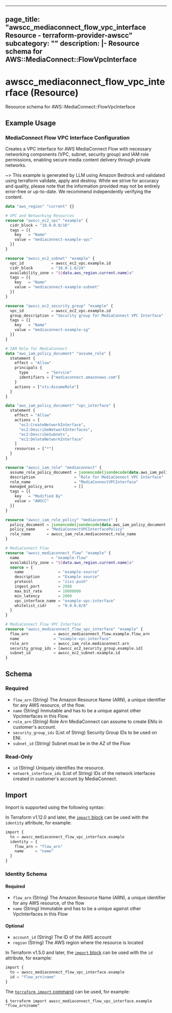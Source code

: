 
---
page_title: "awscc_mediaconnect_flow_vpc_interface Resource - terraform-provider-awscc"
subcategory: ""
description: |-
  Resource schema for AWS::MediaConnect::FlowVpcInterface
---

# awscc_mediaconnect_flow_vpc_interface (Resource)

Resource schema for AWS::MediaConnect::FlowVpcInterface

## Example Usage

### MediaConnect Flow VPC Interface Configuration

Creates a VPC interface for AWS MediaConnect Flow with necessary networking components (VPC, subnet, security group) and IAM role permissions, enabling secure media content delivery through private networks.

~> This example is generated by LLM using Amazon Bedrock and validated using terraform validate, apply and destroy. While we strive for accuracy and quality, please note that the information provided may not be entirely error-free or up-to-date. We recommend independently verifying the content.

```terraform
data "aws_region" "current" {}

# VPC and Networking Resources
resource "awscc_ec2_vpc" "example" {
  cidr_block = "10.0.0.0/16"
  tags = [{
    key   = "Name"
    value = "mediaconnect-example-vpc"
  }]
}

resource "awscc_ec2_subnet" "example" {
  vpc_id            = awscc_ec2_vpc.example.id
  cidr_block        = "10.0.1.0/24"
  availability_zone = "${data.aws_region.current.name}a"
  tags = [{
    key   = "Name"
    value = "mediaconnect-example-subnet"
  }]
}

resource "awscc_ec2_security_group" "example" {
  vpc_id            = awscc_ec2_vpc.example.id
  group_description = "Security group for MediaConnect VPC Interface"
  tags = [{
    key   = "Name"
    value = "mediaconnect-example-sg"
  }]
}

# IAM Role for MediaConnect
data "aws_iam_policy_document" "assume_role" {
  statement {
    effect = "Allow"
    principals {
      type        = "Service"
      identifiers = ["mediaconnect.amazonaws.com"]
    }
    actions = ["sts:AssumeRole"]
  }
}

data "aws_iam_policy_document" "vpc_interface" {
  statement {
    effect = "Allow"
    actions = [
      "ec2:CreateNetworkInterface",
      "ec2:DescribeNetworkInterfaces",
      "ec2:DescribeSubnets",
      "ec2:DeleteNetworkInterface"
    ]
    resources = ["*"]
  }
}

resource "awscc_iam_role" "mediaconnect" {
  assume_role_policy_document = jsonencode(jsondecode(data.aws_iam_policy_document.assume_role.json))
  description                 = "Role for MediaConnect VPC Interface"
  role_name                   = "MediaConnectVPCInterface"
  managed_policy_arns         = []
  tags = [{
    key   = "Modified By"
    value = "AWSCC"
  }]
}

resource "awscc_iam_role_policy" "mediaconnect" {
  policy_document = jsonencode(jsondecode(data.aws_iam_policy_document.vpc_interface.json))
  policy_name     = "MediaConnectVPCInterfacePolicy"
  role_name       = awscc_iam_role.mediaconnect.role_name
}

# MediaConnect Flow
resource "awscc_mediaconnect_flow" "example" {
  name              = "example-flow"
  availability_zone = "${data.aws_region.current.name}a"
  source = {
    name               = "example-source"
    description        = "Example source"
    protocol           = "zixi-push"
    ingest_port        = 2088
    max_bit_rate       = 10000000
    min_latency        = 2000
    vpc_interface_name = "example-vpc-interface"
    whitelist_cidr     = "0.0.0.0/0"
  }
}

# MediaConnect Flow VPC Interface
resource "awscc_mediaconnect_flow_vpc_interface" "example" {
  flow_arn           = awscc_mediaconnect_flow.example.flow_arn
  name               = "example-vpc-interface"
  role_arn           = awscc_iam_role.mediaconnect.arn
  security_group_ids = [awscc_ec2_security_group.example.id]
  subnet_id          = awscc_ec2_subnet.example.id
}
```

<!-- schema generated by tfplugindocs -->
## Schema

### Required

- `flow_arn` (String) The Amazon Resource Name (ARN), a unique identifier for any AWS resource, of the flow.
- `name` (String) Immutable and has to be a unique against other VpcInterfaces in this Flow.
- `role_arn` (String) Role Arn MediaConnect can assume to create ENIs in customer's account.
- `security_group_ids` (List of String) Security Group IDs to be used on ENI.
- `subnet_id` (String) Subnet must be in the AZ of the Flow

### Read-Only

- `id` (String) Uniquely identifies the resource.
- `network_interface_ids` (List of String) IDs of the network interfaces created in customer's account by MediaConnect.

## Import

Import is supported using the following syntax:

In Terraform v1.12.0 and later, the [`import` block](https://developer.hashicorp.com/terraform/language/import) can be used with the `identity` attribute, for example:

```terraform
import {
  to = awscc_mediaconnect_flow_vpc_interface.example
  identity = {
    flow_arn = "flow_arn"
    name     = "name"
  }
}
```

<!-- schema generated by tfplugindocs -->
### Identity Schema

#### Required

- `flow_arn` (String) The Amazon Resource Name (ARN), a unique identifier for any AWS resource, of the flow
- `name` (String) Immutable and has to be a unique against other VpcInterfaces in this Flow

#### Optional

- `account_id` (String) The ID of the AWS account
- `region` (String) The AWS region where the resource is located

In Terraform v1.5.0 and later, the [`import` block](https://developer.hashicorp.com/terraform/language/import) can be used with the `id` attribute, for example:

```terraform
import {
  to = awscc_mediaconnect_flow_vpc_interface.example
  id = "flow_arn|name"
}
```

The [`terraform import` command](https://developer.hashicorp.com/terraform/cli/commands/import) can be used, for example:

```shell
$ terraform import awscc_mediaconnect_flow_vpc_interface.example "flow_arn|name"
```
